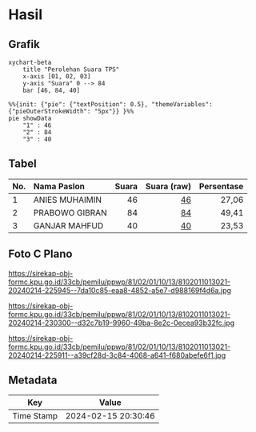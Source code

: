 # Hasil

## Grafik

```mermaid
xychart-beta
    title "Perolehan Suara TPS"
    x-axis [01, 02, 03]
    y-axis "Suara" 0 --> 84
    bar [46, 84, 40]
```

```mermaid
%%{init: {"pie": {"textPosition": 0.5}, "themeVariables": {"pieOuterStrokeWidth": "5px"}} }%%
pie showData
    "1" : 46
    "2" : 84
    "3" : 40
```

## Tabel

| No. | Nama Paslon    | Suara | Suara (raw) | Persentase |
|:--- |:-------------- | -----:| -----------:| ----------:|
| 1   | ANIES MUHAIMIN | 46    | [46][p-1]   | 27,06      |
| 2   | PRABOWO GIBRAN | 84    | [84][p-2]   | 49,41      |
| 3   | GANJAR MAHFUD  | 40    | [40][p-3]   | 23,53      |


[p-1]: https://github.com/gigit-pemilu/pemilu-2024-81-maluku/blob/main/pilpres/hitung-suara/sub/81-maluku/sub/02-maluku-tenggara/sub/01-kei-kecil/sub/1013-ohoijang-watdek/sub/021-tps/sub/paslon-1.txt
[p-2]: https://github.com/gigit-pemilu/pemilu-2024-81-maluku/blob/main/pilpres/hitung-suara/sub/81-maluku/sub/02-maluku-tenggara/sub/01-kei-kecil/sub/1013-ohoijang-watdek/sub/021-tps/sub/paslon-2.txt
[p-3]: https://github.com/gigit-pemilu/pemilu-2024-81-maluku/blob/main/pilpres/hitung-suara/sub/81-maluku/sub/02-maluku-tenggara/sub/01-kei-kecil/sub/1013-ohoijang-watdek/sub/021-tps/sub/paslon-3.txt

## Foto C Plano

https://sirekap-obj-formc.kpu.go.id/33cb/pemilu/ppwp/81/02/01/10/13/8102011013021-20240214-225945--7da10c85-eaa8-4852-a5e7-d988169f4d6a.jpg

https://sirekap-obj-formc.kpu.go.id/33cb/pemilu/ppwp/81/02/01/10/13/8102011013021-20240214-230300--d32c7b19-9960-49ba-8e2c-0ecea93b32fc.jpg

https://sirekap-obj-formc.kpu.go.id/33cb/pemilu/ppwp/81/02/01/10/13/8102011013021-20240214-225911--a39cf28d-3c84-4068-a641-f680abefe6f1.jpg


## Metadata

| Key        | Value               |
| ---------- | ------------------- |
| Time Stamp | 2024-02-15 20:30:46 |



